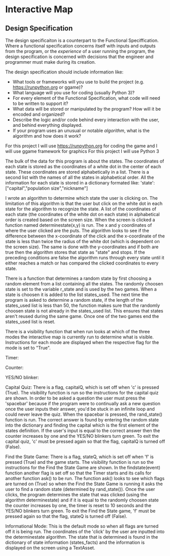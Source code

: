 # Interactive Map

## Design Specification

The design specificaiton is a counterpart to the Functional Speciffication. Where a functional specification concerns itself
with inputs and outputs from the program, or the *experience* of a user running the program, the design specification is concerned with decisions that the engineer and programmer must make during its creation.

The design specification should include information like:

* What tools or frameworks will you use to build the project (e.g. https://runpython.org or ggame)?
* What language will you use for coding (usually Python 3)?
* For every element of the Functional Specification, what code will need to be written to support it?
* What data will be stored or manipulated by the program? How will it be encoded and organized?
* Describe the logic and/or code behind every interaction with the user, and behind everything displayed.
* If your program uses an unusual or notable *algorithm*, what is the algorithm and how does it work?

For this project I will use https://runpython.org for coding the game and I will use ggame framework for graphics
For this project I will use Python 3

The bulk of the data for this program is about the states. The coordinates of each state is stored as the coordinates of a white dot in the center of each state. These coordinates are stored alphabetically in a list. There is a second list with the names of all the states in alphabetical order. All the information for each state is stored in a dictionary formated like: 
'state': ["capital","population size","nickname"]

I wrote an algorithm to determine which state the user is clicking on. The limitation of this algorithm is that the user but click on the white dot in each state for the algorithm to recognize the state.
A list of the coordinates of each state (the coordinates of the white dot on each state) in alphabetical order is created based on the screen size. 
When the screen is clicked a function named determinestate(x,y) is run. The x and y coordinates of where the user clicked are the puts. The algorithm looks to see if the difference between the x-coordinate of the click and the x-coordinate of the state is less than twice the radius of the white dot (which is dependent on the screen size). The same is done with the y-coordinates and if both are true then the algorithm stores that state as "state" and stops. If the preceding conditions are false the algorithm runs through every state until it either reaches a match or has compared the clicked coordinates to every state. 

There is a function that determines a random state by first choosing a random element from a list containing all the states. The randomly choosen state is set to the variable r_state and is used by the two games. When a state is choosen it is added to the list states_used. The next time the program is asked to determine a random state, if the length of the states_used list is less than 50, the function makes sure that the randomly choosen state is not already in the states_used list. This ensures that states aren't reused during the same game. Once one of the two games end the states_used list is reset. 

There is a visibility function that when run looks at which of the three modes the interactive map is currently run to determine what is visible. Instructions for each mode are displayed when the respective flag for the mode is set to "True". 

Timer: 

Counter:

YES/NO blinker:

Capital Quiz: There is a flag, capitalQ, which is set off when 'c' is pressed (True). The visibility function is run so the instructions for the capital quiz are shown. In order to be asked a question the user must press the 'spacebar' because if the program were to continually ask a new question once the user inputs their answer, you'd be stuck in an infinite loop and could never leave the quiz. When the spacebar is pressed, the rand_state() function is run. The correct answer is found by entering the random state into the dictionary and finding the capital which is the first element of the states definition. If the user's input is equal to the correct answer then the counter increases by one and the YES/NO blinkers turn green. 
To exit the capital quiz, 'c' must be pressed again so that the flag, capitalQ is turned off (False). 

Find the State Game: There is a flag, stateQ, which is set off when 'f' is pressed (True) and the game starts. The visibility function is run so the instructions for the Find the State Game are shown. In the findstate(event) function another flag is set off so that the Timer starts and its calls for another function ask() to be run. The function ask() looks to see which flags are turned on (True) so when the Find the State Game is running it asks the user to find a random state (determined by  rand_state()). Once the user clicks, the program determines the state that was clicked (using the algorithm determinestate) and if it is equal to the randomly choosen state the counter increases by one, the timer is reset to 10 seconds and the YES/NO blinkers turn green. To exit the Find the State game, 'f' must be pressed again so that the flag, stateQ is turned off (False).

Informational Mode: This is the default mode so when all flags are turned off it is being run. The coordinates of the 'click' by the user are inputted into the determinestate algorithm. The state that is determined is found in the dictionary of state information (states_facts) and the information is displayed on the screen using a TextAsset. 
